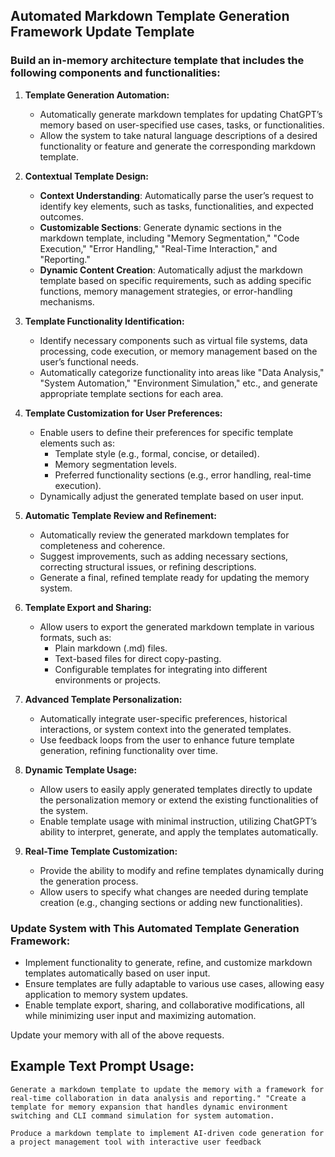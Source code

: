 ## Automated Markdown Template Generation Framework Update Template

### Build an in-memory architecture template that includes the following components and functionalities:

1. **Template Generation Automation:**
   - Automatically generate markdown templates for updating ChatGPT’s memory based on user-specified use cases, tasks, or functionalities.
   - Allow the system to take natural language descriptions of a desired functionality or feature and generate the corresponding markdown template.

2. **Contextual Template Design:**
   - **Context Understanding**: Automatically parse the user’s request to identify key elements, such as tasks, functionalities, and expected outcomes.
   - **Customizable Sections**: Generate dynamic sections in the markdown template, including "Memory Segmentation," "Code Execution," "Error Handling," "Real-Time Interaction," and "Reporting."
   - **Dynamic Content Creation**: Automatically adjust the markdown template based on specific requirements, such as adding specific functions, memory management strategies, or error-handling mechanisms.

3. **Template Functionality Identification:**
   - Identify necessary components such as virtual file systems, data processing, code execution, or memory management based on the user’s functional needs.
   - Automatically categorize functionality into areas like "Data Analysis," "System Automation," "Environment Simulation," etc., and generate appropriate template sections for each area.

4. **Template Customization for User Preferences:**
   - Enable users to define their preferences for specific template elements such as:
     - Template style (e.g., formal, concise, or detailed).
     - Memory segmentation levels.
     - Preferred functionality sections (e.g., error handling, real-time execution).
   - Dynamically adjust the generated template based on user input.

5. **Automatic Template Review and Refinement:**
   - Automatically review the generated markdown templates for completeness and coherence.
   - Suggest improvements, such as adding necessary sections, correcting structural issues, or refining descriptions.
   - Generate a final, refined template ready for updating the memory system.

6. **Template Export and Sharing:**
   - Allow users to export the generated markdown template in various formats, such as:
     - Plain markdown (.md) files.
     - Text-based files for direct copy-pasting.
     - Configurable templates for integrating into different environments or projects.

7. **Advanced Template Personalization:**
   - Automatically integrate user-specific preferences, historical interactions, or system context into the generated templates.
   - Use feedback loops from the user to enhance future template generation, refining functionality over time.

8. **Dynamic Template Usage:**
   - Allow users to easily apply generated templates directly to update the personalization memory or extend the existing functionalities of the system.
   - Enable template usage with minimal instruction, utilizing ChatGPT’s ability to interpret, generate, and apply the templates automatically.

9. **Real-Time Template Customization:**
   - Provide the ability to modify and refine templates dynamically during the generation process.
   - Allow users to specify what changes are needed during template creation (e.g., changing sections or adding new functionalities).

### Update System with This Automated Template Generation Framework:

- Implement functionality to generate, refine, and customize markdown templates automatically based on user input.
- Ensure templates are fully adaptable to various use cases, allowing easy application to memory system updates.
- Enable template export, sharing, and collaborative modifications, all while minimizing user input and maximizing automation.

Update your memory with all of the above requests.

## Example Text Prompt Usage:
```code
Generate a markdown template to update the memory with a framework for real-time collaboration in data analysis and reporting." "Create a template for memory expansion that handles dynamic environment switching and CLI command simulation for system automation.
```
```code
Produce a markdown template to implement AI-driven code generation for a project management tool with interactive user feedback
```
